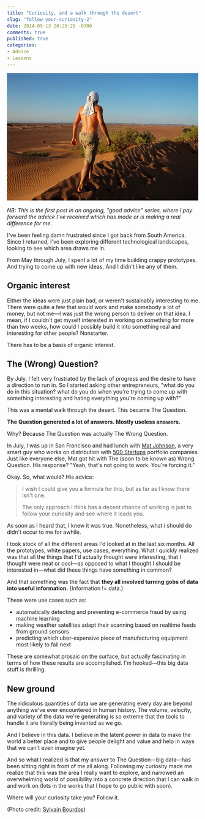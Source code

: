 ```yaml
---
title: "Curiosity, and a walk through the desert"
slug: "follow-your-curiosity-2"
date: 2014-09-13 20:25:28 -0700
comments: true
published: true
categories:
- Advice
- Lessons
---
```

<img class="center" src="/images/desert_walk.jpg" alt="">

_NB: This is the first post in an ongoing, "good advice" series, where I pay forward the advice I've received which has made or is making a real difference for me._

I've been feeling damn frustrated since I got back from South America. Since I returned, I've been exploring different technological landscapes, looking to see which area draws me in.

<a name="morelink"></a>
From May through July, I spent a lot of my time building crappy prototypes. And trying to come up with new ideas. And I didn't like any of them.
<!-- more -->

## Organic interest
Either the ideas were just plain bad, or weren't sustainably interesting to me. There were quite a few that would work and make somebody a lot of money, but not me—I was just the wrong person to deliver on that idea. I mean, if I couldn't get myself interested in working on something for more than two weeks, how could I possibly build it into something real and interesting for other people? Nonstarter.

There has to be a basis of organic interest.

## The (Wrong) Question?
By July, I felt very frustrated by the lack of progress and the desire to have a direction to run in. So I started asking other entrepreneurs, "what do you do in this situation? what do you do when you're trying to come up with something interesting and hating everything you're coming up with?"

This was a mental walk through the desert. This became The Question.

**The Question generated a lot of answers. Mostly useless answers.**

Why? Because The Question was actually The Wrong Question.

In July, I was up in San Francisco and had lunch with [Mat Johnson](https://twitter.com/matjohnson), a very smart guy who works on distribution with [500 Startups](http://500.co) portfolio companies. Just like everyone else, Mat got hit with The (soon to be known as) Wrong Question. His response? "Yeah, that's not going to work. You're forcing it."

Okay. So, what would? His advice:

> I wish I could give you a formula for this, but as far as I know there isn't one.
>
> The only approach I think has a decent chance of working is just to follow your curiosity and see where it leads you.

As soon as I heard that, I knew it was true. Nonetheless, what _I_ should do didn't occur to me for awhile.

I took stock of all the different areas I'd looked at in the last six months. All the prototypes, white papers, use cases, everything. What I quickly realized was that all the things that I'd actually thought were interesting, that I thought were neat or cool—as opposed to what I thought I should be interested in—what did these things have something in common?

And that something was the fact that **they all involved turning gobs of data into useful information.** (Information != data.)

These were use cases such as:

* automatically detecting and preventing e-commerce fraud by using machine learning
* making weather satellites adapt their scanning based on realtime feeds from ground sensors
* predicting which uber-expensive piece of manufacturing equipment most likely to fail next

These are somewhat prosaic on the surface, but actually fascinating in terms of how these results are accomplished. I'm hooked—this big data stuff is thrilling.

## New ground
The ridiculous quantities of data we are generating every day are beyond anything we've ever encountered in human history. The volume, velocity, and variety of the data we're generating is so extreme that the tools to handle it are literally being invented as we go.

And I believe in this data. I believe in the latent power in data to make the world a better place and to give people delight and value and help in ways that we can't even imagine yet.

And so what I realized is that my answer to The Question—big data—has been sitting right in front of me all along. Following my curiosity made me realize that this was the area I really want to explore, and narrowed an overwhelming world of possibility into a concrete direction that I can walk in and work on (lots in the works that I hope to go public with soon).

Where will your curiosity take you? Follow it.

<p class="photo-credit">(Photo credit: <a href="https://secure.flickr.com/photos/sylvainbourdos/">Sylvain Bourdos</a>)</p>